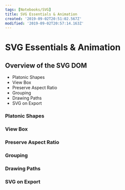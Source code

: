 ```yaml
---
tags: [Notebooks/SVG]
title: SVG Essentials & Animation
created: '2019-09-02T20:51:02.567Z'
modified: '2019-09-02T20:57:14.163Z'
---
```


# SVG Essentials & Animation

## Overview of the SVG DOM

- Platonic Shapes
- View Box
- Preserve Aspect Ratio
- Grouping
- Drawing Paths
- SVG on Export

### Platonic Shapes

### View Box

### Preserve Aspect Ratio

### Grouping 

### Drawing Paths

### SVG on Export
